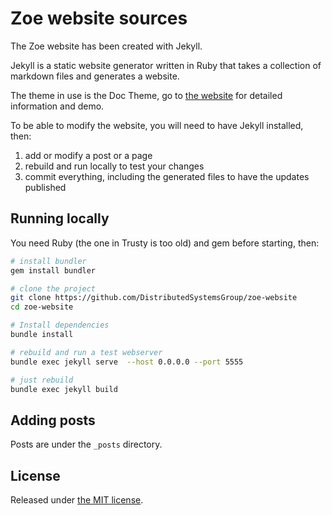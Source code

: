 # Zoe website sources

The Zoe website has been created with Jekyll.

Jekyll is a static website generator written in Ruby that takes a collection of markdown files and generates a website.

The theme in use is the Doc Theme, go to [the website](https://aksakalli.github.io/jekyll-doc-theme/) for detailed information and demo.

To be able to modify the website, you will need to have Jekyll installed, then:

1. add or modify a post or a page
2. rebuild and run locally to test your changes
3. commit everything, including the generated files to have the updates published

## Running locally

You need Ruby (the one in Trusty is too old) and gem before starting, then:
```bash
# install bundler
gem install bundler

# clone the project
git clone https://github.com/DistributedSystemsGroup/zoe-website
cd zoe-website

# Install dependencies
bundle install

# rebuild and run a test webserver
bundle exec jekyll serve  --host 0.0.0.0 --port 5555

# just rebuild
bundle exec jekyll build
```

## Adding posts

Posts are under the `_posts` directory.

## License

Released under [the MIT license](LICENSE).
